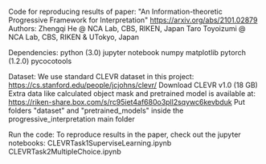 Code for reproducing results of paper:
"An Information-theoretic Progressive Framework for Interpretation"
https://arxiv.org/abs/2101.02879
Authors: Zhengqi He @ NCA Lab, CBS, RIKEN, Japan
Taro Toyoizumi @ NCA Lab, CBS, RIKEN & UTokyo, Japan

Dependencies:
python (3.0)
jupyter notebook
numpy
matplotlib
pytorch (1.2.0)
pycocotools

Dataset:
We use standard CLEVR dataset in this project:
https://cs.stanford.edu/people/jcjohns/clevr/
Download CLEVR v1.0 (18 GB)
Extra data like calculated object mask and pretrained model is available at:
https://riken-share.box.com/s/rc95iet4af680o3pll2sqywc6kevbduk
Put folders "dataset" and "pretrained_models" inside the progressive_interpretation main folder

Run the code:
To reproduce results in the paper, check out the jupyter notebooks:
CLEVRTask1SuperviseLearning.ipynb
CLEVRTask2MultipleChoice.ipynb

